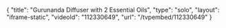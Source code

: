 {
    "title": "Gurunanda Diffuser with 2 Essential Oils",
    "type": "solo",
    "layout": "iframe-static",
    "videoId": "112330649",
    "url": "\/tvpembed\/112330649"
}